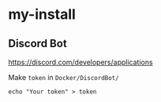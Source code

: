 # my-install
## Discord Bot
https://discord.com/developers/applications

Make `token` in `Docker/DiscordBot/`

```
echo "Your token" > token
```
